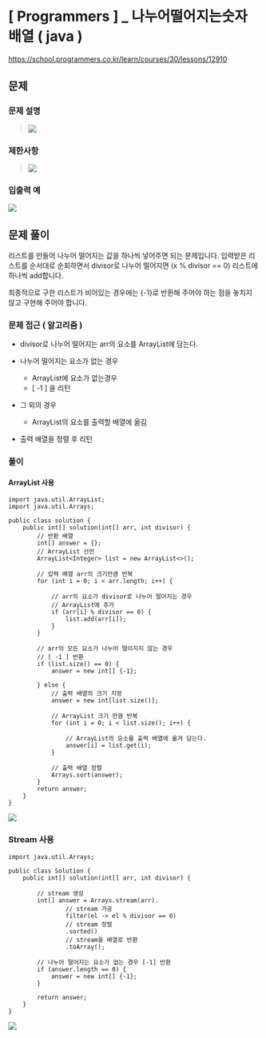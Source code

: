 # [ Programmers ] _ 나누어떨어지는숫자배열 ( java )
https://school.programmers.co.kr/learn/courses/30/lessons/12910
## 문제 
### 문제 설명
>![](https://i.imgur.com/5F9nmLK.png)
>


### 제한사항
> 
> ![](https://i.imgur.com/BmroCHp.png)
>



### 입출력 예
![](https://i.imgur.com/gDUQAlj.png)







## 문제 풀이
리스트를 만들어 나누어 떨어지는 값을 하나씩 넣어주면 되는 문제입니다. 입력받은 리스트를 순서대로 순회하면서 divisor로 나누어 떨어지면 (x % divisor == 0) 리스트에 하나씩 add합니다.

최종적으로 구한 리스트가 비어있는 경우에는 {-1}로 반환해 주어야 하는 점을 놓치지 않고 구현해 주어야 합니다.
### 문제 접근 ( 알고리즘 )
- divisor로 나누어 떨어지는 arr의 요소를 ArrayList에 담는다.

- 나누어 떨어지는 요소가 없는 경우
	- ArrayList에 요소가 없는경우
	- [ -1 ] 을 리턴

- 그 외의 경우
	- ArrayList의 요소를 출력할 배열에 옮김

- 출력 배열을 정렬 후 리턴


### 풀이
#### ArrayList 사용
```
import java.util.ArrayList;  
import java.util.Arrays;  
  
public class solution {  
    public int[] solution(int[] arr, int divisor) {  
        // 반환 배열  
        int[] answer = {};  
        // ArrayList 선언  
        ArrayList<Integer> list = new ArrayList<>();  
  
        // 입력 배열 arr의 크기만큼 반복  
        for (int i = 0; i < arr.length; i++) {  
  
            // arr의 요소가 divisor로 나누어 떨어지는 경우  
            // ArrayList에 추가  
            if (arr[i] % divisor == 0) {  
                list.add(arr[i]);  
            }  
        }  
  
        // arr의 모든 요소가 나누어 떨이지지 않는 경우  
        // [ -1 ] 반환  
        if (list.size() == 0) {  
            answer = new int[] {-1};  
  
        } else {  
            // 출력 배열의 크기 지정  
            answer = new int[list.size()];  
  
            // ArrayList 크기 만큼 반복  
            for (int i = 0; i < list.size(); i++) {  
  
                // ArrayList의 요소를 출력 배열에 옮겨 담는다.  
                answer[i] = list.get(i);  
            }  
  
            // 출력 배열 정렬  
            Arrays.sort(answer);  
        }  
        return answer;  
    }  
}
```

![](https://i.imgur.com/oCdSEWl.png)

### Stream 사용
```
import java.util.Arrays;  
  
public class Solution {  
    public int[] solution(int[] arr, int divisor) {  
    
        // stream 생성  
        int[] answer = Arrays.stream(arr).  
                // stream 가공  
                filter(el -> el % divisor == 0)  
                // stream 정렬  
                .sorted()  
                // stream을 배열로 반환  
                .toArray();  
		
		// 나누어 떨어지는 요소가 없는 경우 [-1] 반환
        if (answer.length == 0) {  
            answer = new int[] {-1};  
        }  
  
        return answer;  
    }  
}
```

![](https://i.imgur.com/8M0BgCh.png)
